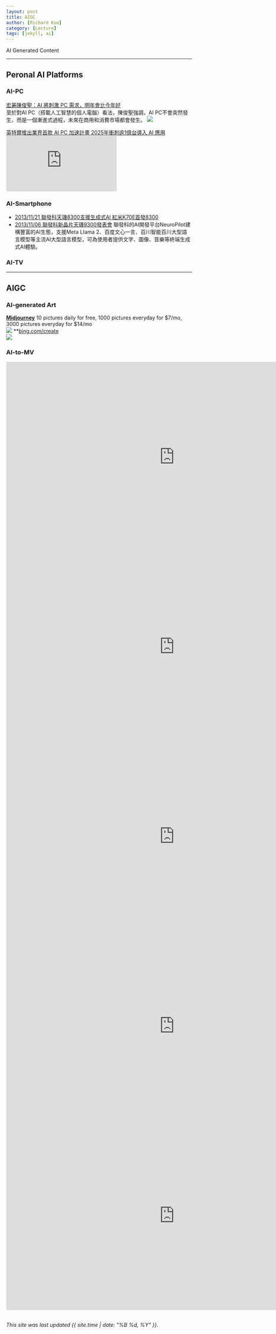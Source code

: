 ```yaml
---
layout: post
title: AIGC
author: [Richard Kuo]
category: [Lecture]
tags: [jekyll, ai]
---
```


AI Generated Content

---
## Peronal AI Platforms

### AI-PC
[宏碁陳俊聖：AI 將刺激 PC 需求，明年會比今年好](https://technews.tw/2023/12/01/ai-pc-acer/)<br>
至於對AI PC（搭載人工智慧的個人電腦）看法，陳俊聖強調，AI PC不會突然發生，而是一個漸進式過程，未來在商用和消費市場都會發生。
![](https://images.ctee.com.tw/newsphoto/2023-10-01/1024/A03AA3_Table_Clipping_02_6.jpg)

[英特爾推出業界首款 AI PC 加速計畫 2025年衝刺逾1億台導入 AI 應用](https://money.udn.com/money/story/5612/7518145)<br>
![](https://pgw.udn.com.tw/gw/photo.php?u=https://uc.udn.com.tw/photo/2023/10/20/realtime/26332766.jpg&x=0&y=0&sw=0&sh=0&exp=3600)

### AI-Smartphone
* [2013/11/21 聯發科天璣8300支援生成式AI 紅米K70E首發8300](https://www.sogi.com.tw/articles/mediatek_dimensity_8300/6260758)
* [2013/11/06 聯發科新晶片天璣9300發表會](https://money.udn.com/money/story/5612/7555602)
聯發科的AI開發平台NeuroPilot建構豐富的AI生態，支援Meta LIama 2、百度文心一言、百川智能百川大型語言模型等主流AI大型語言模型，可為使用者提供文字、圖像、音樂等終端生成式AI體驗。<br>

### AI-TV

---
## AIGC

### AI-generated Art
**[Midjourney](https://www.midjourneyai.ai/)** 10 pictures daily for free, 1000 pictures everyday for $7/mo, 3000 pictures everyday for $14/mo<br>
![](https://www.actuia.com/wp-content/uploads/2022/09/oeuvre-art-generee-IA-MidJourney-remporte-1er-prix-Colorado-State-Fair-768x384.png)
**[bing.com/create](bing.com/create)<br>
![](https://www.digitaltrends.com/wp-content/uploads/2023/03/Bing-Image-Creator-full-screen-user-interface.jpg?fit=720%2C479&p=1)

### AI-to-MV
<iframe width="912" height="513" src="https://www.youtube.com/embed/pP6xCDbFM1Q" title="The Weeknd - I Feel It Coming ft. Daft Punk (Lyrics)" frameborder="0" allow="accelerometer; autoplay; clipboard-write; encrypted-media; gyroscope; picture-in-picture; web-share" allowfullscreen></iframe>
<iframe width="912" height="513" src="https://www.youtube.com/embed/ydwBQhpFR1Q" title="SIA - Unstoppable  Lyryics video (tribute to Sia &amp; Wonder Woman)" frameborder="0" allow="accelerometer; autoplay; clipboard-write; encrypted-media; gyroscope; picture-in-picture; web-share" allowfullscreen></iframe>
<iframe width="912" height="513" src="https://www.youtube.com/embed/MIdd1aqSM1g" title="P!NK - TRUSTFALL (Lyrics)" frameborder="0" allow="accelerometer; autoplay; clipboard-write; encrypted-media; gyroscope; picture-in-picture; web-share" allowfullscreen></iframe>
<iframe width="912" height="513" src="https://www.youtube.com/embed/yezVls1Hnp4" title="The Weeknd &amp; Ariana Grande - Save Your Tears (Lyrics)" frameborder="0" allow="accelerometer; autoplay; clipboard-write; encrypted-media; gyroscope; picture-in-picture; web-share" allowfullscreen></iframe>
<iframe width="912" height="513" src="https://www.youtube.com/embed/8knpYEdiZ0A" title="Ellie Goulding - Love Me Like You Do (Lyrical Video) @Lyrics_Ten" frameborder="0" allow="accelerometer; autoplay; clipboard-write; encrypted-media; gyroscope; picture-in-picture; web-share" allowfullscreen></iframe>

<br>
<br>

*This site was last updated {{ site.time | date: "%B %d, %Y" }}.*

